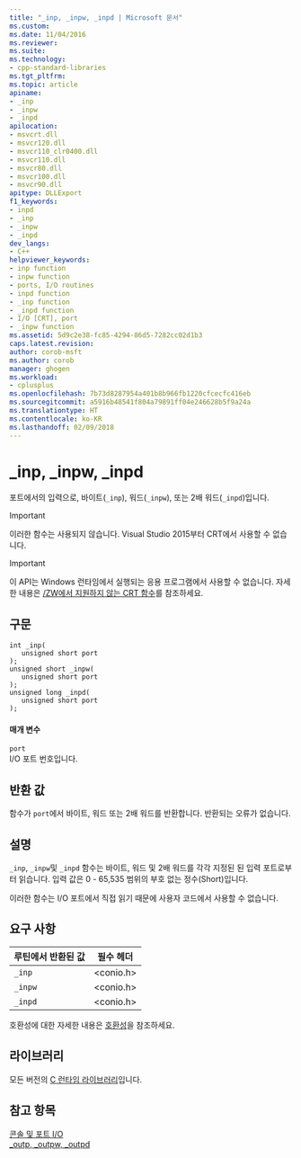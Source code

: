 ```yaml
---
title: "_inp, _inpw, _inpd | Microsoft 문서"
ms.custom: 
ms.date: 11/04/2016
ms.reviewer: 
ms.suite: 
ms.technology:
- cpp-standard-libraries
ms.tgt_pltfrm: 
ms.topic: article
apiname:
- _inp
- _inpw
- _inpd
apilocation:
- msvcrt.dll
- msvcr120.dll
- msvcr110_clr0400.dll
- msvcr110.dll
- msvcr80.dll
- msvcr100.dll
- msvcr90.dll
apitype: DLLExport
f1_keywords:
- inpd
- _inp
- _inpw
- _inpd
dev_langs:
- C++
helpviewer_keywords:
- inp function
- inpw function
- ports, I/O routines
- inpd function
- _inp function
- _inpd function
- I/O [CRT], port
- _inpw function
ms.assetid: 5d9c2e38-fc85-4294-86d5-7282cc02d1b3
caps.latest.revision: 
author: corob-msft
ms.author: corob
manager: ghogen
ms.workload:
- cplusplus
ms.openlocfilehash: 7b73d8287954a401b8b966fb1220cfcecfc416eb
ms.sourcegitcommit: a5916b48541f804a79891ff04e246628b5f9a24a
ms.translationtype: HT
ms.contentlocale: ko-KR
ms.lasthandoff: 02/09/2018
---
```

# <a name="inp-inpw-inpd"></a>_inp, _inpw, _inpd
포트에서의 입력으로, 바이트(`_inp`), 워드(`_inpw`), 또는 2배 워드(`_inpd`)입니다.  
  
> [!IMPORTANT]
>  이러한 함수는 사용되지 않습니다. Visual Studio 2015부터 CRT에서 사용할 수 없습니다.  
  
> [!IMPORTANT]
>  이 API는 Windows 런타임에서 실행되는 응용 프로그램에서 사용할 수 없습니다. 자세한 내용은 [/ZW에서 지원하지 않는 CRT 함수](http://msdn.microsoft.com/library/windows/apps/jj606124.aspx)를 참조하세요.  
  
## <a name="syntax"></a>구문  
  
```  
int _inp(   
   unsigned short port   
);  
unsigned short _inpw(   
   unsigned short port   
);  
unsigned long _inpd(   
   unsigned short port   
);  
```  
  
#### <a name="parameters"></a>매개 변수  
 `port`  
 I/O 포트 번호입니다.  
  
## <a name="return-value"></a>반환 값  
 함수가 `port`에서 바이트, 워드 또는 2배 워드를 반환합니다. 반환되는 오류가 없습니다.  
  
## <a name="remarks"></a>설명  
 `_inp`, `_inpw`및 `_inpd` 함수는 바이트, 워드 및 2배 워드를 각각 지정된 된 입력 포트로부터 읽습니다. 입력 값은 0 - 65,535 범위의 부호 없는 정수(Short)입니다.  
  
 이러한 함수는 I/O 포트에서 직접 읽기 때문에 사용자 코드에서 사용할 수 없습니다.  
  
## <a name="requirements"></a>요구 사항  
  
|루틴에서 반환된 값|필수 헤더|  
|-------------|---------------------|  
|`_inp`|\<conio.h>|  
|`_inpw`|\<conio.h>|  
|`_inpd`|\<conio.h>|  
  
 호환성에 대한 자세한 내용은 [호환성](../c-runtime-library/compatibility.md)을 참조하세요.  
  
## <a name="libraries"></a>라이브러리  
 모든 버전의 [C 런타임 라이브러리](../c-runtime-library/crt-library-features.md)입니다.  
  
## <a name="see-also"></a>참고 항목  
 [콘솔 및 포트 I/O](../c-runtime-library/console-and-port-i-o.md)   
 [_outp, _outpw, _outpd](../c-runtime-library/outp-outpw-outpd.md)